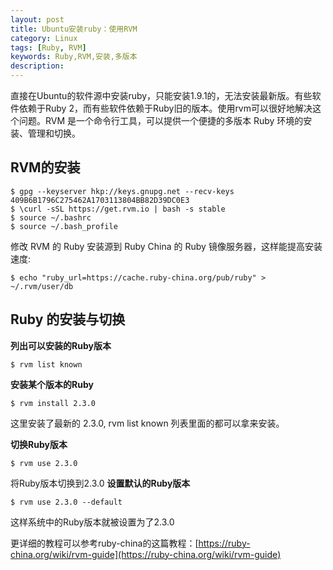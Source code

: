 ```yaml
---
layout: post
title: Ubuntu安装ruby：使用RVM
category: Linux
tags: [Ruby, RVM]
keywords: Ruby,RVM,安装,多版本
description: 
---
```


直接在Ubuntu的软件源中安装ruby，只能安装1.9.1的，无法安装最新版。有些软件依赖于Ruby 2，而有些软件依赖于Ruby旧的版本。使用rvm可以很好地解决这个问题。RVM 是一个命令行工具，可以提供一个便捷的多版本 Ruby 环境的安装、管理和切换。

## RVM的安装
	$ gpg --keyserver hkp://keys.gnupg.net --recv-keys 409B6B1796C275462A1703113804BB82D39DC0E3
	$ \curl -sSL https://get.rvm.io | bash -s stable
	$ source ~/.bashrc
	$ source ~/.bash_profile

修改 RVM 的 Ruby 安装源到 Ruby China 的 Ruby 镜像服务器，这样能提高安装速度:

	$ echo "ruby_url=https://cache.ruby-china.org/pub/ruby" > ~/.rvm/user/db

## Ruby 的安装与切换
**列出可以安装的Ruby版本**

	$ rvm list known

**安装某个版本的Ruby**

	$ rvm install 2.3.0

这里安装了最新的 2.3.0, rvm list known 列表里面的都可以拿来安装。

**切换Ruby版本**

	$ rvm use 2.3.0

将Ruby版本切换到2.3.0
**设置默认的Ruby版本**

	$ rvm use 2.3.0 --default

这样系统中的Ruby版本就被设置为了2.3.0

更详细的教程可以参考ruby-china的这篇教程：[https://ruby-china.org/wiki/rvm-guide](https://ruby-china.org/wiki/rvm-guide)

